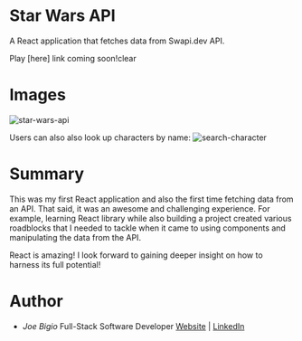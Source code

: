 # Star Wars API

A React application that fetches data from Swapi.dev API.

Play [here] link coming soon!clear

# Images

![star-wars-api](https://user-images.githubusercontent.com/43301741/99191594-99186a80-273b-11eb-998f-91cdca9ccf3f.png)

Users can also also look up characters by name:
![search-character](https://user-images.githubusercontent.com/43301741/99828637-34895100-2b29-11eb-9494-f22c45b346f6.png)

# Summary

This was my first React application and also the first time fetching data from an API. That said, it was an awesome and challenging experience. For example, learning React library while also building a project created various roadblocks that I needed to tackle when it came to using components and manipulating the data from the API.

React is amazing! I look forward to gaining deeper insight on how to harness its full potential!

# Author

- _Joe Bigio_ Full-Stack Software Developer [Website](https://j-bigio-portfolio.netlify.app/) | [LinkedIn](https://www.linkedin.com/in/joelbigio/)
